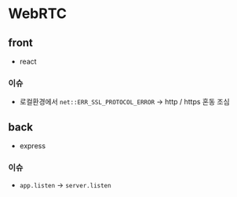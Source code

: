 # WebRTC

## front

- react

### 이슈

- 로컬환경에서 `net::ERR_SSL_PROTOCOL_ERROR`
  -> http / https 혼동 조심

## back

- express

### 이슈

- `app.listen` -> `server.listen`
